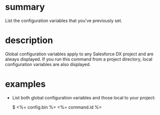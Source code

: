 # summary

List the configuration variables that you've previously set.

# description

Global configuration variables apply to any Salesforce DX project and are always displayed. If you run this command from a project directory, local configuration variables are also displayed.

# examples

- List both global configuration variables and those local to your project:

  $ <%= config.bin %> <%= command.id %>
